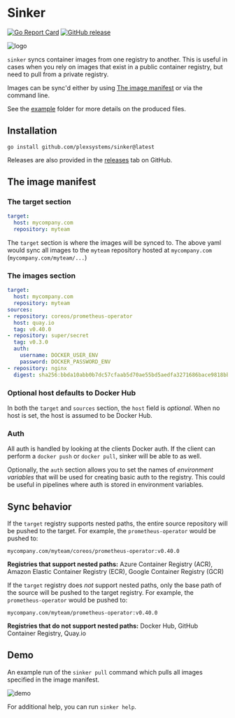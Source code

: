 # Sinker

[![Go Report Card](https://goreportcard.com/badge/github.com/plexsystems/sinker)](https://goreportcard.com/report/github.com/plexsystems/sinker)
[![GitHub release](https://img.shields.io/github/release/plexsystems/sinker.svg)](https://github.com/plexsystems/sinker/releases)

![logo](assets/logo.png)

`sinker` syncs container images from one registry to another. This is useful in cases when you rely on images that exist in a public container registry, but need to pull from a private registry.

Images can be sync'd either by using [The image manifest](#the-image-manifest) or via the command line.

See the [example](https://github.com/plexsystems/sinker/tree/main/example) folder for more details on the produced files.

## Installation

`go install github.com/plexsystems/sinker@latest`

Releases are also provided in the [releases](https://github.com/plexsystems/sinker/releases) tab on GitHub.

## The image manifest

### The target section

```yaml
target:
  host: mycompany.com
  repository: myteam
```

The `target` section is where the images will be synced to. The above yaml would sync all images to the `myteam` repository hosted at `mycompany.com` (`mycompany.com/myteam/...`)

### The images section

```yaml
target:
  host: mycompany.com
  repository: myteam
sources:
- repository: coreos/prometheus-operator
  host: quay.io
  tag: v0.40.0
- repository: super/secret
  tag: v0.3.0
  auth:
    username: DOCKER_USER_ENV
    password: DOCKER_PASSWORD_ENV
- repository: nginx
  digest: sha256:bbda10abb0b7dc57cfaab5d70ae55bd5aedfa3271686bace9818bba84cd22c29
```

### Optional host defaults to Docker Hub

In both the `target` and `sources` section, the `host` field is _optional_. When no host is set, the host is assumed to be Docker Hub.

### Auth

All auth is handled by looking at the clients Docker auth. If the client can perform a `docker push` or `docker pull`, sinker will be able to as well.

Optionally, the `auth` section allows you to set the names of _environment variables_ that will be used for creating basic auth to the registry. This could be useful in pipelines where auth is stored in environment variables.

## Sync behavior

If the `target` registry supports nested paths, the entire source repository will be pushed to the target. For example, the `prometheus-operator` would be pushed to:

```text
mycompany.com/myteam/coreos/prometheus-operator:v0.40.0
```

**Registries that support nested paths:** Azure Container Registry (ACR), Amazon Elastic Container Registry (ECR), Google Container Registry (GCR)

If the `target` registry does _not_ support nested paths, only the base path of the source will be pushed to the target registry. For example, the `prometheus-operator` would be pushed to:

```text
mycompany.com/myteam/prometheus-operator:v0.40.0
```

**Registries that do not support nested paths:** Docker Hub, GitHub Container Registry, Quay.io

## Demo

An example run of the `sinker pull` command which pulls all images specified in the image manifest.

![demo](assets/sinker-pull-demo.gif)

For additional help, you can run `sinker help`.
